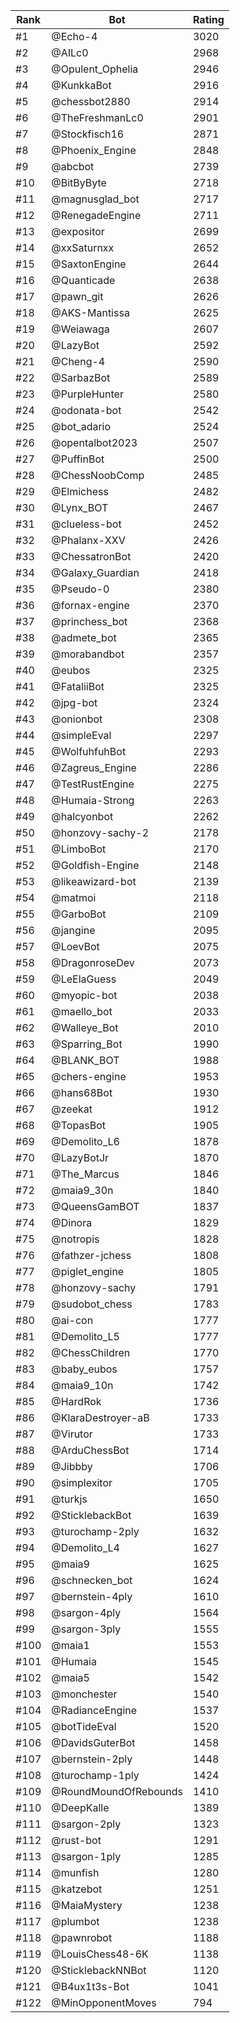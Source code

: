 Rank|Bot|Rating
---|---|---
#1|@Echo-4|3020
#2|@AILc0|2968
#3|@Opulent_Ophelia|2946
#4|@KunkkaBot|2916
#5|@chessbot2880|2914
#6|@TheFreshmanLc0|2901
#7|@Stockfisch16|2871
#8|@Phoenix_Engine|2848
#9|@abcbot|2739
#10|@BitByByte|2718
#11|@magnusglad_bot|2717
#12|@RenegadeEngine|2711
#13|@expositor|2699
#14|@xxSaturnxx|2652
#15|@SaxtonEngine|2644
#16|@Quanticade|2638
#17|@pawn_git|2626
#18|@AKS-Mantissa|2625
#19|@Weiawaga|2607
#20|@LazyBot|2592
#21|@Cheng-4|2590
#22|@SarbazBot|2589
#23|@PurpleHunter|2580
#24|@odonata-bot|2542
#25|@bot_adario|2524
#26|@opentalbot2023|2507
#27|@PuffinBot|2500
#28|@ChessNoobComp|2485
#29|@Elmichess|2482
#30|@Lynx_BOT|2467
#31|@clueless-bot|2452
#32|@Phalanx-XXV|2426
#33|@ChessatronBot|2420
#34|@Galaxy_Guardian|2418
#35|@Pseudo-0|2380
#36|@fornax-engine|2370
#37|@princhess_bot|2368
#38|@admete_bot|2365
#39|@morabandbot|2357
#40|@eubos|2325
#41|@FataliiBot|2325
#42|@jpg-bot|2324
#43|@onionbot|2308
#44|@simpleEval|2297
#45|@WolfuhfuhBot|2293
#46|@Zagreus_Engine|2286
#47|@TestRustEngine|2275
#48|@Humaia-Strong|2263
#49|@halcyonbot|2262
#50|@honzovy-sachy-2|2178
#51|@LimboBot|2170
#52|@Goldfish-Engine|2148
#53|@likeawizard-bot|2139
#54|@matmoi|2118
#55|@GarboBot|2109
#56|@jangine|2095
#57|@LoevBot|2075
#58|@DragonroseDev|2073
#59|@LeElaGuess|2049
#60|@myopic-bot|2038
#61|@maello_bot|2033
#62|@Walleye_Bot|2010
#63|@Sparring_Bot|1990
#64|@BLANK_BOT|1988
#65|@chers-engine|1953
#66|@hans68Bot|1930
#67|@zeekat|1912
#68|@TopasBot|1905
#69|@Demolito_L6|1878
#70|@LazyBotJr|1870
#71|@The_Marcus|1846
#72|@maia9_30n|1840
#73|@QueensGamBOT|1837
#74|@Dinora|1829
#75|@notropis|1828
#76|@fathzer-jchess|1808
#77|@piglet_engine|1805
#78|@honzovy-sachy|1791
#79|@sudobot_chess|1783
#80|@ai-con|1777
#81|@Demolito_L5|1777
#82|@ChessChildren|1770
#83|@baby_eubos|1757
#84|@maia9_10n|1742
#85|@HardRok|1736
#86|@KlaraDestroyer-aB|1733
#87|@Virutor|1733
#88|@ArduChessBot|1714
#89|@Jibbby|1706
#90|@simplexitor|1705
#91|@turkjs|1650
#92|@SticklebackBot|1639
#93|@turochamp-2ply|1632
#94|@Demolito_L4|1627
#95|@maia9|1625
#96|@schnecken_bot|1624
#97|@bernstein-4ply|1610
#98|@sargon-4ply|1564
#99|@sargon-3ply|1555
#100|@maia1|1553
#101|@Humaia|1545
#102|@maia5|1542
#103|@monchester|1540
#104|@RadianceEngine|1537
#105|@botTideEval|1520
#106|@DavidsGuterBot|1458
#107|@bernstein-2ply|1448
#108|@turochamp-1ply|1424
#109|@RoundMoundOfRebounds|1410
#110|@DeepKalle|1389
#111|@sargon-2ply|1323
#112|@rust-bot|1291
#113|@sargon-1ply|1285
#114|@munfish|1280
#115|@katzebot|1251
#116|@MaiaMystery|1238
#117|@plumbot|1238
#118|@pawnrobot|1188
#119|@LouisChess48-6K|1138
#120|@SticklebackNNBot|1120
#121|@B4ux1t3s-Bot|1041
#122|@MinOpponentMoves|794
